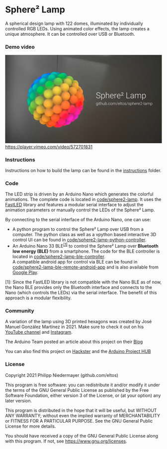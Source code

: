 # Sphere² Lamp

A spherical design lamp with 122 domes, illuminated by individually controlled RGB LEDs.
Using animated color effects, the lamp creates a unique atmosphere.
It can be controlled over USB or Bluetooth.


### Demo video

[![Demo video](cover.jpg)](https://player.vimeo.com/video/572701831)  
https://player.vimeo.com/video/572701831


### Instructions

Instructions on how to build the lamp can be found in the [instructions](instructions) folder.


### Code

The LED strip is driven by an Arduino Nano which generates the colorful animations.
The complete code is located in [code/sphere2-lamp](code/sphere2-lamp).
It uses the [FastLED](https://github.com/FastLED/FastLED) library and features a modular serial interface to adjust the animation parameters or manually control the LEDs of the Sphere² Lamp.

By connecting to the serial interface of the Arduino Nano, one can use:
- A python program to control the Sphere² Lamp over USB from a computer.
  The python class as well as a vpython based interactive 3D control UI can be found in [code/sphere2-lamp-python-controller](code/sphere2-lamp-python-controller).  
- An Arduino Nano 33 BLE<sup>[[1]](#footnote-1)</sup> to control the Sphere² Lamp over **Bluetooth low energy (BLE)** from a smartphone.
  The code for the BLE controller is located in [code/sphere2-lamp-ble-controller](code/sphere2-lamp-ble-controller).  
  A compatible android app for control via BLE can be found in [code/sphere2-lamp-ble-remote-android-app](code/sphere2-lamp-ble-remote-android-app) and is also available from [Google Play](https://play.google.com/store/apps/details?id=com.github.eltos.sphere2lamp).


<a name="footnote-1">[1]</a>: Since the FastLED library is not compatible with the Nano BLE as of now, the Nano BLE provides only the Bluetooth interface and connects to the Nano (which controls the LEDs) via the serial interface. The benefit of this approach is a modular flexibility.


### Community

A variation of the lamp using 3D printed hexagons was created by José Manuel González Martínez in 2021. Make sure to check it out on his [YouTube channel](https://youtu.be/2CoAVQVOjtA) and [Instagram](https://www.instagram.com/p/CXEKfohqzcN).

The Arduino Team posted an article about this project on their [Blog](https://blog.arduino.cc/2021/08/11/this-lamp-consists-of-122-led-lit-domes-on-a-sphere-controllable-over-bluetooth/)

You can also find this project on [Hackster](https://www.hackster.io/eltos/sphere-lamp-35d5f7) and the [Arduino Project HUB](https://create.arduino.cc/projecthub/eltos/sphere-lamp-35d5f7/)



### License

Copyright 2021  Philipp Niedermayer (github.com/eltos)

This program is free software: you can redistribute it and/or modify
it under the terms of the GNU General Public License as published by
the Free Software Foundation, either version 3 of the License, or
(at your option) any later version.

This program is distributed in the hope that it will be useful,
but WITHOUT ANY WARRANTY; without even the implied warranty of
MERCHANTABILITY or FITNESS FOR A PARTICULAR PURPOSE.  See the
GNU General Public License for more details.

You should have received a copy of the GNU General Public License
along with this program. If not, see https://www.gnu.org/licenses.
